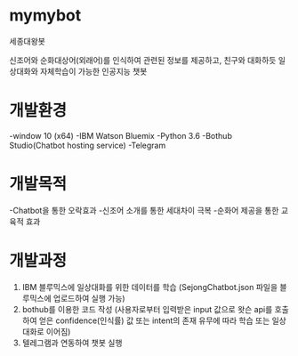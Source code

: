 # mymybot
세종대왕봇

신조어와 순화대상어(외래어)를 인식하여 관련된 정보를 제공하고, 친구와 대화하듯 일상대화와 자체학습이 가능한 인공지능 챗봇

# 개발환경
-window 10 (x64)
-IBM Watson Bluemix
-Python 3.6
-Bothub Studio(Chatbot hosting service)
-Telegram

# 개발목적 
-Chatbot을 통한 오락효과
-신조어 소개를 통한 세대차이 극복
-순화어 제공을 통한 교육적 효과

# 개발과정

1. IBM 블루믹스에 일상대화를 위한 데이터를 학습 (SejongChatbot.json 파일을 블루믹스에 업로드하여 실행 가능)
2. bothub를 이용한 코드 작성 
(사용자로부터 입력받은 input 값으로 왓슨 api를 호출하여 얻은 confidence(인식률) 값 또는 intent의 존재 유무에 따라 학습 또는 일상대화로 이어짐)
3. 텔레그램과 연동하여 챗봇 실행
